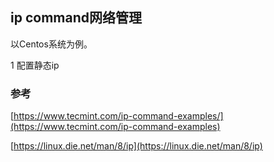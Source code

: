 ## ip command网络管理

以Centos系统为例。

1 配置静态ip




### 参考

[https://www.tecmint.com/ip-command-examples/](https://www.tecmint.com/ip-command-examples)

[https://linux.die.net/man/8/ip](https://linux.die.net/man/8/ip)
